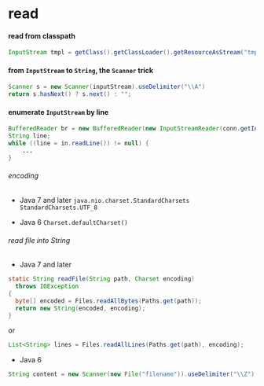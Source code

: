 read
======

#### read from classpath
```java
InputStream tmpl = getClass().getClassLoader().getResourceAsStream("tmpl.html");
```

#### from `InputStream` to `String`, the `Scanner` trick
```java
Scanner s = new Scanner(inputStream).useDelimiter("\\A")
return s.hasNext() ? s.next() : "";
```

#### enumerate `InputStream` by line
```java
BufferedReader br = new BufferedReader(new InputStreamReader(conn.getInputStream()));
String line;
while ((line = in.readLine()) != null) {
    ...
}
```

###### encoding
- Java 7 and later
`java.nio.charset.StandardCharsets`
`StandardCharsets.UTF_8`

- Java 6 
`Charset.defaultCharset()`

###### read file into String
- Java 7 and later
```java
static String readFile(String path, Charset encoding) 
  throws IOException 
{
  byte[] encoded = Files.readAllBytes(Paths.get(path));
  return new String(encoded, encoding);
}
```    
or <br>
```java
List<String> lines = Files.readAllLines(Paths.get(path), encoding);
```
- Java 6
```java
String content = new Scanner(new File("filename")).useDelimiter("\\Z").next();
```
